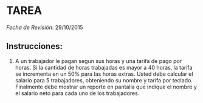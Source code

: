 # TAREA

*Fecha de Revisión*: 29/10/2015

## Instrucciones:
1. A un trabajador le pagan segun sus horas y una tarifa de pago por horas. Si la cantidad de horas trabajadas es mayor a 40 horas, la tarifa se incrementa en un 50% para las horas extras. Usted debe calcular el salario para 5 trabajadores, obteniendo su nombre y tarifa por teclado. Finalmente debe mostrar un reporte en pantalla que indique el nombre y el salario neto para cada uno de los trabajadores.

